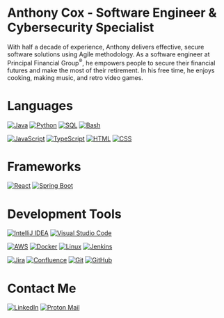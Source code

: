 # Anthony Cox - Software Engineer & Cybersecurity Specialist
With half a decade of experience, Anthony delivers effective, secure software solutions using Agile methodology.
As a software engineer at Principal Financial Group<sup>&#174;</sup>, he empowers people to secure their financial futures
and make the most of their retirement. In his free time, he enjoys cooking, making music, and retro video games.

# Languages
[![Java](https://img.shields.io/badge/Java-%23ED8B00.svg?&style=for-the-badge&logo=openjdk&logoColor=white)](https://www.oracle.com/java/)
[![Python](https://img.shields.io/badge/Python-3776AB?&style=for-the-badge&logo=python&logoColor=fff)](https://www.python.org/)
[![SQL](https://img.shields.io/badge/SQL-%2307405e.svg?&style=for-the-badge&logo=sqlite&logoColor=white)](https://aws.amazon.com/what-is/sql/)
[![Bash](https://img.shields.io/badge/Bash-4EAA25?&style=for-the-badge&logo=gnubash&logoColor=fff)](https://www.gnu.org/software/bash/manual/bash.html#What-is-Bash_003f)

[![JavaScript](https://img.shields.io/badge/JavaScript-323330?style=for-the-badge&logo=javascript&logoColor=F7DF1E "JavaScript")](https://developer.mozilla.org/en-US/docs/Web/JavaScript)
[![TypeScript](https://img.shields.io/badge/TypeScript-007ACC?style=for-the-badge&logo=typescript&logoColor=white "TypeScript")](https://www.typescriptlang.org/)
[![HTML](https://img.shields.io/badge/HTML-E34F26?style=for-the-badge&logo=html5&logoColor=white)](https://developer.mozilla.org/en-US/docs/Web/HTML)
[![CSS](https://img.shields.io/badge/CSS-1572B6?style=for-the-badge&logo=css3&logoColor=white)](https://developer.mozilla.org/en-US/docs/Web/CSS)

# Frameworks
[![React](https://img.shields.io/badge/React-%2320232a.svg?style=for-the-badge&logo=react&logoColor=%2361DAFB)](https://react.dev/)
[![Spring Boot](https://img.shields.io/badge/Spring%20Boot-6DB33F?style=for-the-badge&logo=springboot&logoColor=fff)](https://spring.io/)

# Development Tools
[![IntelliJ IDEA](https://img.shields.io/badge/IntelliJ%20Idea-673AB8.svg?style=for-the-badge&logo=intellij-idea&logoColor=white)](https://www.jetbrains.com/idea/)
[![Visual Studio Code](https://img.shields.io/badge/Visual%20Studio%20Code-0078d7.svg?style=for-the-badge&logo=visual-studio-code&logoColor=white)](https://code.visualstudio.com/)

[![AWS](https://img.shields.io/badge/AWS-%23FF9900.svg?style=for-the-badge&logo=aws&logoColor=white)](https://aws.amazon.com/)
[![Docker](https://img.shields.io/badge/Docker-2496ED?style=for-the-badge&logo=docker&logoColor=fff)](https://www.docker.com/)
[![Linux](https://img.shields.io/badge/Linux-FCC624?style=for-the-badge&logo=linux&logoColor=black)](https://www.redhat.com/en/topics/linux/what-is-linux)
[![Jenkins](https://img.shields.io/badge/Jenkins-D24939?style=for-the-badge&logo=jenkins&logoColor=white)](https://www.jenkins.io/)

[![Jira](https://img.shields.io/badge/Jira-0052CC?style=for-the-badge&logo=jira&logoColor=fff)](https://www.atlassian.com/software/jira)
[![Confluence](https://img.shields.io/badge/Confluence-0052CC?style=for-the-badge&logo=jira&logoColor=fff)](https://www.atlassian.com/software/confluence)
[![Git](https://img.shields.io/badge/Git-F05032?style=for-the-badge&logo=git&logoColor=fff)](https://git-scm.com/)
[![GitHub](https://img.shields.io/badge/GitHub-%23121011.svg?&style=for-the-badge&logo=github&logoColor=white)](https://github.com/AnthonyCxx)

# Contact Me
[![LinkedIn](https://img.shields.io/badge/linkedin-%230077B5.svg?&style=for-the-badge&logo=linkedin&logoColor=white)](https://www.linkedin.com/in/ethan-r-cox/)
[![Proton Mail](https://img.shields.io/badge/Proton%20Mail-6D4AFF?style=for-the-badge&logo=protonmail&logoColor=fff)]((mailto:anthonycxx@protonmail.com))
